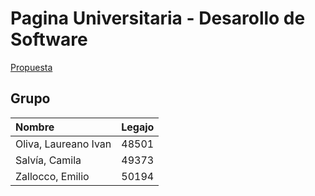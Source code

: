 # Pagina Universitaria - Desarollo de Software
 [Propuesta](Propuesta_TP_DSW.md)

## Grupo
|Nombre|Legajo|
|:-|:-|
|Oliva, Laureano Ivan|48501|
|Salvía, Camila|49373|
|Zallocco, Emilio|50194|             

                        

              																
